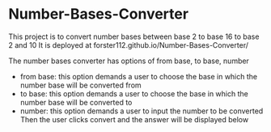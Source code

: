 # Number-Bases-Converter
This project is to convert number bases between base 2 to base 16 to base 2 and 10
It is deployed at forster112.github.io/Number-Bases-Converter/

The number bases converter has options of from base, to base, number
- from base: this option demands a user to choose the base in which the number base will be converted from
- to base: this option demands a user to choose the base in which the number base will be converted to
- number: this option demands a user to input the number to be converted
Then the user clicks convert and the answer will be displayed below
